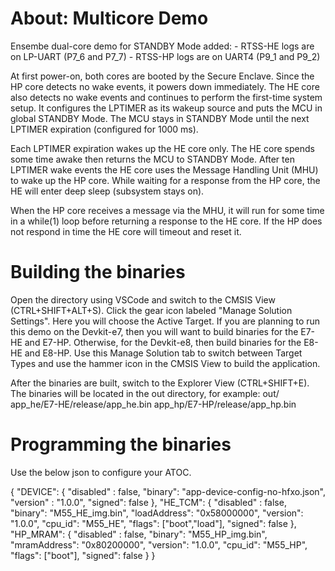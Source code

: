 # About: Multicore Demo
Ensembe dual-core demo for STANDBY Mode added:
    - RTSS-HE logs are on LP-UART (P7_6 and P7_7)
    - RTSS-HP logs are on UART4 (P9_1 and P9_2)

At first power-on, both cores are booted by the Secure Enclave. Since
the HP core detects no wake events, it powers down immediately. The HE
core also detects no wake events and continues to perform the first-time
system setup. It configures the LPTIMER as its wakeup source and puts
the MCU in global STANDBY Mode. The MCU stays in STANDBY Mode until the
next LPTIMER expiration (configured for 1000 ms).

Each LPTIMER expiration wakes up the HE core only. The HE core spends
some time awake then returns the MCU to STANDBY Mode. After ten LPTIMER
wake events the HE core uses the Message Handling Unit (MHU) to wake up
the HP core. While waiting for a response from the HP core, the HE will
enter deep sleep (subsystem stays on).

When the HP core receives a message via the MHU, it will run for some
time in a while(1) loop before returning a response to the HE core. If
the HP does not respond in time the HE core will timeout and reset it.

# Building the binaries
Open the directory using VSCode and switch to the CMSIS View (CTRL+SHIFT+ALT+S).
Click the gear icon labeled "Manage Solution Settings". Here you will choose the
Active Target. If you are planning to run this demo on the Devkit-e7, then you
will want to build binaries for the E7-HE and E7-HP. Otherwise, for the Devkit-e8,
then build binaries for the E8-HE and E8-HP. Use this Manage Solution tab to
switch between Target Types and use the hammer icon in the CMSIS View to build
the application.

After the binaries are built, switch to the Explorer View (CTRL+SHIFT+E).
The binaries will be located in the out directory, for example:
    out/
        app_he/E7-HE/release/app_he.bin
        app_hp/E7-HP/release/app_hp.bin

# Programming the binaries
Use the below json to configure your ATOC.

{
  "DEVICE": {
    "disabled" : false,
    "binary": "app-device-config-no-hfxo.json",
    "version" : "1.0.0",
    "signed": false
  },
  "HE_TCM": {
    "disabled" : false,
    "binary": "M55_HE_img.bin",
    "loadAddress": "0x58000000",
    "version": "1.0.0",
    "cpu_id": "M55_HE",
    "flags": ["boot","load"],
    "signed": false
  },
  "HP_MRAM": {
    "disabled" : false,
    "binary": "M55_HP_img.bin",
    "mramAddress": "0x80200000",
    "version": "1.0.0",
    "cpu_id": "M55_HP",
    "flags": ["boot"],
    "signed": false
  }
}
